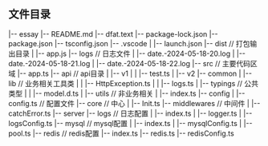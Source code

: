 ## 文件目录

|-- essay
    |-- README.md
    |-- dfat.text
    |-- package-lock.json
    |-- package.json
    |-- tsconfig.json
    |-- .vscode
    |   |-- launch.json
    |-- dist // 打包输出目录
    |   |-- app.js
    |-- logs // 日志文件
    |   |-- date.-2024-05-18-20.log
    |   |-- date.-2024-05-18-21.log
    |   |-- date.-2024-05-18-22.log
    |-- src // 主要代码区域
        |-- app.ts
        |-- api // api目录
        |   |-- v1
        |   |   |-- test.ts
        |   |-- v2
        |-- common
        |   |-- lib // 业务相关工具类
        |   |   |-- HttpException.ts
        |   |   |-- logs.ts
        |   |-- typings // 公共类型
        |   |   |-- model.d.ts
        |   |-- utils // 非业务相关
        |       |-- index.ts
        |-- config
        |   |-- config.ts // 配置文件
        |-- core // 中心
        |   |-- Init.ts
        |-- middlewares // 中间件
        |   |-- catchError.ts
        |-- server
            |-- logs // 日志配置
            |   |-- index.ts
            |   |-- logger.ts
            |   |-- logsConfig.ts
            |-- mysql // mysql配置
            |   |-- index.ts
            |   |-- mysqlConfig.ts
            |   |-- pool.ts
            |-- redis // redis配置
                |-- index.ts
                |-- redis.ts
                |-- redisConfig.ts
